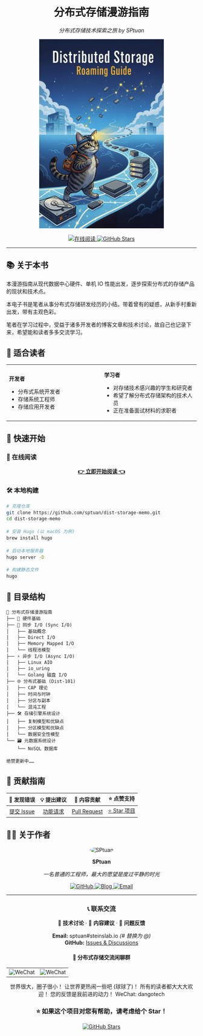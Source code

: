 
<div align="center">

# 分布式存储漫游指南

<p align="center">
  <em>分布式存储技术探索之旅 by SPtuan</em>
</p>

<div align="center">

<picture>
  <img src="static/banner.jpg" alt="分布式存储漫游指南" width="330" >
</picture>

</div>

<p align="center">
  <a href="https://storage-memo.steinslab.io/">
    <img src="https://img.shields.io/badge/📖_在线阅读-4A90E2?style=for-the-badge&logoColor=white" alt="在线阅读">
  </a>
  <a href="https://github.com/sptuan/dist-storage-memo">
    <img src="https://img.shields.io/github/stars/sptuan/dist-storage-memo?style=for-the-badge&logo=github&color=yellow" alt="GitHub Stars">
  </a>
</p>

---

</div>

## 📚 关于本书

本漫游指南从现代数据中心硬件、单机 IO 性能出发，逐步探索分布式的存储产品的现状和技术点。

本电子书是笔者从事分布式存储研发经历的小结。带着曾有的疑惑，从新手村重新出发，带有主观色彩。

笔者在学习过程中，受益于诸多开发者的博客文章和技术讨论，故自己也记录下来，希望能和读者多多交流学习。

## 🎯 适合读者

<table>
<tr>
<td width="50%">

**开发者**
- 分布式系统开发者
- 存储系统工程师
- 存储应用开发者

</td>
<td width="50%">

**学习者**
- 对存储技术感兴趣的学生和研究者
- 希望了解分布式存储架构的技术人员
- 正在准备面试材料的求职者

</td>
</tr>
</table>

## 🚀 快速开始

### 📖 在线阅读

<div align="center">

**[👉 立即开始阅读 👈](https://storage-memo.steinslab.io/)**

</div>

### 🛠️ 本地构建

```bash
# 克隆仓库
git clone https://github.com/sptuan/dist-storage-memo.git
cd dist-storage-memo

# 安装 Hugo (以 macOS 为例)
brew install hugo

# 启动本地服务器
hugo server -D

# 构建静态文件
hugo
```

## 📖 目录结构

```
📁 分布式存储漫游指南
├── 🔧 硬件基础
├── 📝 同步 I/O (Sync I/O)
│   ├── 基础概念
│   ├── Direct I/O
│   ├── Memory Mapped I/O
│   └── 线程池模型
├── ⚡ 异步 I/O (Async I/O)
│   ├── Linux AIO
│   ├── io_uring
│   └── Golang 磁盘 I/O
├── 🌐 分布式基础 (Dist-101)
│   ├── CAP 理论
│   ├── 时间与时钟
│   ├── 分区与副本
│   └── 混沌工程
├── 🛠️ 存储引擎系统设计
│   ├── 复制模型和优缺点
│   ├── 分区模型和优缺点
│   └── 数据安全性模型
└── 🗃️ 元数据系统设计
    └── NoSQL 数据库

绝赞更新中……
```

## 🤝 贡献指南

<div align="center">

| 🐛 发现错误 | 💡 提出建议 | 📝 内容贡献 | ⭐ 点赞支持 |
|:---:|:---:|:---:|:---:|
| [提交 Issue](https://github.com/sptuan/dist-storage-memo/issues) | [功能请求](https://github.com/sptuan/dist-storage-memo/issues) | [Pull Request](https://github.com/sptuan/dist-storage-memo/pulls) | [⭐ Star 项目](https://github.com/sptuan/dist-storage-memo) |

</div>

## 👨‍💻 关于作者

<div align="center">

<img src="https://github.com/sptuan.png" width="100" height="100" style="border-radius: 50%;" alt="SPtuan">

**SPtuan**

*一名普通的工程师，最大的愿望是度过平静的时光*

<p align="center">
  <a href="https://github.com/sptuan">
    <img src="https://img.shields.io/badge/GitHub-sptuan-blue?style=flat-square&logo=github" alt="GitHub">
  </a>
  <a href="https://steinslab.io">
    <img src="https://img.shields.io/badge/Blog-steinslab.io-green?style=flat-square&logo=blogger" alt="Blog">
  </a>
  <a href="mailto:sptuan@steinslab.io">
    <img src="https://img.shields.io/badge/Email-sptuan@steinslab.io-red?style=flat-square&logo=gmail" alt="Email">
  </a>
</p>

</div>

---

<div align="center">

### 📞 联系交流

💬 **技术讨论** · 📝 **内容建议** · 🐛 **问题反馈**

<p>
  <strong>Email:</strong> sptuan#steinslab.io <em>(# 替换为 @)</em><br>
  <strong>GitHub:</strong> <a href="https://github.com/sptuan/dist-storage-memo/issues">Issues & Discussions</a>
</p>

#### 👋 分布式存储交流闲聊群

<table>
<tr>
<td>
<picture>
  <img src="https://static.zdfmc.net/imgs/2025/10/695b77161ca33ddf.png" alt="WeChat" width="250">
</picture>
</td>
<td>
<picture>
  <img src="https://static.zdfmc.net/imgs/2025/10/0d8fc3f543265714.png" alt="WeChat" width="263">
</picture>
</td>
</tr>
</table>

世界很大，圈子很小！
让世界更热闹一些吧 (球球了)！
所有的读者都大大大欢迎！
您的反馈是我前进的动力！
WeChat: dangotech

### ⭐ 如果这个项目对您有帮助，请考虑给个 Star！

<a href="https://github.com/sptuan/dist-storage-memo">
  <img src="https://img.shields.io/github/stars/sptuan/dist-storage-memo?style=social" alt="GitHub Stars">
</a>

</div>


